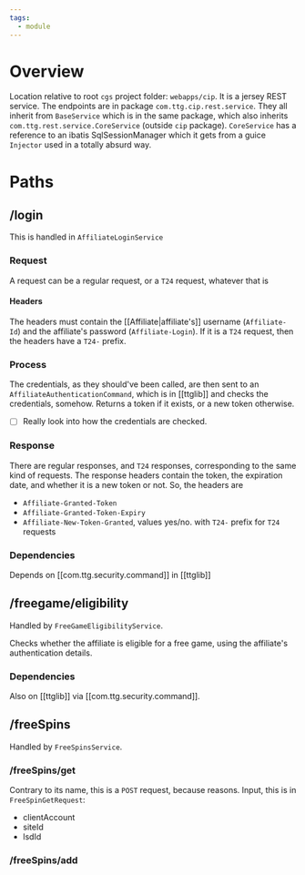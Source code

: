 ```yaml
---
tags:
  - module
---
```

# Overview
Location relative to root `cgs` project folder: `webapps/cip`.
It is a jersey REST service. The endpoints are in package `com.ttg.cip.rest.service`. They all inherit from `BaseService` which is in the same package, which also inherits `com.ttg.rest.service.CoreService` (outside `cip` package). `CoreService` has a reference to an ibatis SqlSessionManager which it gets from a guice `Injector` used in a totally absurd way. 

# Paths

## /login

This is handled in `AffiliateLoginService`

### Request

A request can be a regular request, or a `T24` request, whatever that is 

#### Headers
The headers must contain the [[Affiliate|affiliate's]] username (`Affiliate-Id`) and the affiliate's password (`Affiliate-Login`).  If it is a `T24` request, then the headers have a `T24-` prefix.

### Process

The credentials, as they should've been called, are then sent to an `AffiliateAuthenticationCommand`, which is in [[ttglib]] and checks the credentials, somehow. Returns a token if it exists, or a new token otherwise.
- [ ] Really look into how the credentials are checked. 
### Response

There are regular responses, and `T24` responses, corresponding to the same kind of requests. The response headers contain the token, the expiration date, and whether it is a new token or not. So, the headers are
- `Affiliate-Granted-Token`
- `Affiliate-Granted-Token-Expiry`
- `Affiliate-New-Token-Granted`, values yes/no.
with `T24-` prefix for `T24` requests
### Dependencies

Depends on [[com.ttg.security.command]] in [[ttglib]]

## /freegame/eligibility

Handled by `FreeGameEligibilityService`. 

Checks whether the affiliate is eligible for a free game, using the affiliate's authentication details. 

### Dependencies

Also on [[ttglib]] via [[com.ttg.security.command]].

## /freeSpins

Handled by `FreeSpinsService`.
### /freeSpins/get

Contrary to its name, this is a `POST` request, because reasons. 
Input, this is in `FreeSpinGetRequest`: 
- clientAccount
- siteId
- lsdId

### /freeSpins/add


